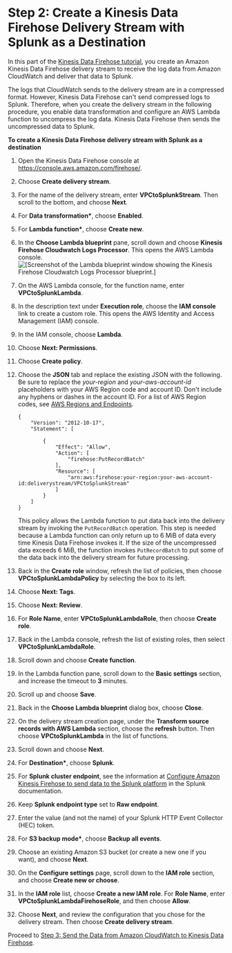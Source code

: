 # Step 2: Create a Kinesis Data Firehose Delivery Stream with Splunk as a Destination<a name="creating-the-stream-to-splunk"></a>

In this part of the [Kinesis Data Firehose tutorial](vpc-splunk-tutorial.md), you create an Amazon Kinesis Data Firehose delivery stream to receive the log data from Amazon CloudWatch and deliver that data to Splunk\. 

The logs that CloudWatch sends to the delivery stream are in a compressed format\. However, Kinesis Data Firehose can't send compressed logs to Splunk\. Therefore, when you create the delivery stream in the following procedure, you enable data transformation and configure an AWS Lambda function to uncompress the log data\. Kinesis Data Firehose then sends the uncompressed data to Splunk\.

**To create a Kinesis Data Firehose delivery stream with Splunk as a destination**

1. Open the Kinesis Data Firehose console at [https://console\.aws\.amazon\.com/firehose/](https://console.aws.amazon.com/firehose/)\.

1. Choose **Create delivery stream**\.

1. For the name of the delivery stream, enter **VPCtoSplunkStream**\. Then scroll to the bottom, and choose **Next**\.

1. For **Data transformation\***, choose **Enabled**\.

1. For **Lambda function\***, choose **Create new**\.

1. In the **Choose Lambda blueprint** pane, scroll down and choose **Kinesis Firehose Cloudwatch Logs Processor**\. This opens the AWS Lambda console\.  
![\[Screenshot of the Lambda blueprint window showing the Kinesis Firehose Cloudwatch Logs Processor blueprint.\]](http://docs.aws.amazon.com/firehose/latest/dev/images/firehose-lambdablueprint-console.png)

1. On the AWS Lambda console, for the function name, enter **VPCtoSplunkLambda**\.

1. In the description text under **Execution role**, choose the **IAM console** link to create a custom role\. This opens the AWS Identity and Access Management \(IAM\) console\.

1. In the IAM console, choose **Lambda**\.

1. Choose **Next: Permissions**\.

1. Choose **Create policy**\.

1. Choose the **JSON** tab and replace the existing JSON with the following\. Be sure to replace the *your\-region* and *your\-aws\-account\-id* placeholders with your AWS Region code and account ID\. Don't include any hyphens or dashes in the account ID\. For a list of AWS Region codes, see [AWS Regions and Endpoints](https://docs.aws.amazon.com/general/latest/gr/rande.html)\.

   ```
   {
       "Version": "2012-10-17",
       "Statement": [
         
           {
               "Effect": "Allow",
               "Action": [
                   "firehose:PutRecordBatch"
               ],
               "Resource": [
                   "arn:aws:firehose:your-region:your-aws-account-id:deliverystream/VPCtoSplunkStream"
               ]
           }
       ]
   }
   ```

   This policy allows the Lambda function to put data back into the delivery stream by invoking the `PutRecordBatch` operation\. This step is needed because a Lambda function can only return up to 6 MiB of data every time Kinesis Data Firehose invokes it\. If the size of the uncompressed data exceeds 6 MiB, the function invokes `PutRecordBatch` to put some of the data back into the delivery stream for future processing\. 

1. Back in the **Create role** window, refresh the list of policies, then choose **VPCtoSplunkLambdaPolicy** by selecting the box to its left\.

1. Choose **Next: Tags**\.

1. Choose **Next: Review**\.

1. For **Role Name**, enter **VPCtoSplunkLambdaRole**, then choose **Create role**\.

1. Back in the Lambda console, refresh the list of existing roles, then select **VPCtoSplunkLambdaRole**\.

1. Scroll down and choose **Create function**\.

1. In the Lambda function pane, scroll down to the **Basic settings** section, and increase the timeout to **3** minutes\.

1. Scroll up and choose **Save**\.

1. Back in the **Choose Lambda blueprint** dialog box, choose **Close**\.

1. On the delivery stream creation page, under the **Transform source records with AWS Lambda** section, choose the **refresh** button\. Then choose **VPCtoSplunkLambda** in the list of functions\.

1. Scroll down and choose **Next**\.

1. For **Destination\***, choose **Splunk**\.

1. For **Splunk cluster endpoint**, see the information at [Configure Amazon Kinesis Firehose to send data to the Splunk platform](http://docs.splunk.com/Documentation/AddOns/latest/Firehose/ConfigureFirehose) in the Splunk documentation\.

1. Keep **Splunk endpoint type** set to **Raw endpoint**\.

1. Enter the value \(and not the name\) of your Splunk HTTP Event Collector \(HEC\) token\.

1. For **S3 backup mode\***, choose **Backup all events**\.

1. Choose an existing Amazon S3 bucket \(or create a new one if you want\), and choose **Next**\.

1. On the **Configure settings** page, scroll down to the **IAM role** section, and choose **Create new or choose**\.

1. In the **IAM role** list, choose **Create a new IAM role**\. For **Role Name**, enter **VPCtoSplunkLambdaFirehoseRole**, and then choose **Allow**\.

1. Choose **Next**, and review the configuration that you chose for the delivery stream\. Then choose **Create delivery stream**\.

Proceed to [Step 3: Send the Data from Amazon CloudWatch to Kinesis Data Firehose](cw-to-delivery-stream.md)\.